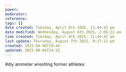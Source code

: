 ```yaml
---
power: 
moderator: 
reference: 
tags: []
date created: Tuesday, April 8th 2025, 11:44:43 pm
date modified: Wednesday, August 6th 2025, 2:05:22 am
time created: Tuesday, April 8th 2025, 11:44:43 pm
last update: Thursday, August 7th 2025, 9:27:12 pm
created: 2025-04-08T19:44
updated: 2025-08-06T14:15
---
```

#diy 
ammeter wrestling
former athletes

